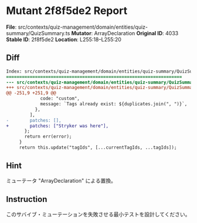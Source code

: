 # Mutant 2f8f5de2 Report

**File**: src/contexts/quiz-management/domain/entities/quiz-summary/QuizSummary.ts
**Mutator**: ArrayDeclaration
**Original ID**: 4033
**Stable ID**: 2f8f5de2
**Location**: L255:18–L255:20

## Diff

```diff
Index: src/contexts/quiz-management/domain/entities/quiz-summary/QuizSummary.ts
===================================================================
--- src/contexts/quiz-management/domain/entities/quiz-summary/QuizSummary.ts	original
+++ src/contexts/quiz-management/domain/entities/quiz-summary/QuizSummary.ts	mutated #4033
@@ -251,9 +251,9 @@
             code: "custom",
             message: `Tags already exist: ${duplicates.join(", ")}`,
           },
         ],
-        patches: [],
+        patches: ["Stryker was here"],
       };
       return err(error);
     }
     return this.update("tagIds", [...currentTagIds, ...tagIds]);
```

## Hint

ミューテータ "ArrayDeclaration" による置換。

## Instruction

このサバイブ・ミューテーションを失敗させる最小テストを設計してください。
